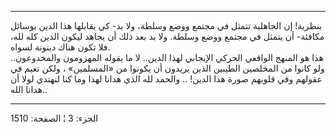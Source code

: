 ------------------------------------------------------------------------

بنظرية! إن الجاهلية تتمثل في مجتمع ووضع وسلطة، ولا بد- كي يقابلها هذا
الدين بوسائل مكافئة- أن يتمثل في مجتمع ووضع وسلطة. ولا بد بعد ذلك أن
يجاهد ليكون الدين كله لله، فلا تكون هناك دينونة لسواه.  
هذا هو المنهج الواقعي الحركي الإيجابي لهذا الدين.. لا ما يقوله المهزومون
والمخدوعون.. ولو كانوا من المخلصين الطيبين الذين يريدون أن يكونوا من
«المسلمين» ، ولكن تغيم في عقولهم وفي قلوبهم صورة هذا الدين! .. والحمد
لله الذي هدانا لهذا وما كنا لنهتدي لولا أن هدانا الله..

------------------------------------------------------------------------

الجزء: 3 ¦ الصفحة: 1510
